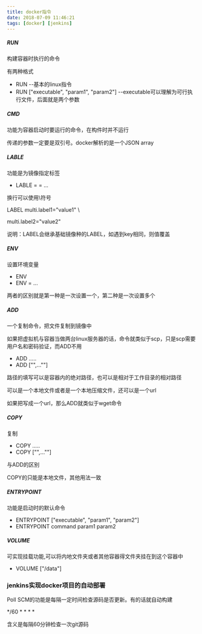 ```yaml
---
title: docker指令
date: 2018-07-09 11:46:21
tags: [docker] [jenkins]
---
```




##### RUN

构建容器时执行的命令

有两种格式

+ RUN <command>  			--基本的linux指令
+ RUN ["executable", "param1", "param2"]  		--executable可以理解为可行执行文件，后面就是两个参数

##### CMD

功能为容器启动时要运行的命令，在构件时并不运行

传递的参数一定要是双引号。docker解析的是一个JSON array



##### LABLE

功能是为镜像指定标签

+ LABLE <key> = <value> <key> = <value> ...

换行可以使用\符号

LABEL multi.label1="value1" \

multi.label2="value2" 

说明：LABEL会继承基础镜像种的LABEL，如遇到key相同，则值覆盖

 ##### ENV

设置环境变量

+ ENV <key> <value>
+ ENV <key>=<value> ...

两者的区别就是第一种是一次设置一个，第二种是一次设置多个

##### ADD

一个复制命令，把文件复制到镜像中

如果把虚拟机与容器当做两台linux服务器的话，命令就类似于scp，只是scp需要用户名和密码验证，而ADD不用

+ ADD <src>…..<dest>
+ ADD ["<src>",…"<dest>"]

<dest>路径的填写可以是容器内的绝对路径，也可以是相对于工作目录的相对路径

 <src>可以是一个本地文件或者是一个本地压缩文件，还可以是一个url

 如果把<src>写成一个url，那么ADD就类似于wget命令

 

##### COPY

复制

+ COPY <src>…..<dest>
+ COPY ["<src>",…"<dest>"]

与ADD的区别

COPY的<src>只能是本地文件，其他用法一致

##### ENTRYPOINT

功能是启动时的默认命令

+  ENTRYPOINT ["executable", "param1", "param2"]
+ ENTRYPOINT command param1 param2





##### VOLUME

可实现挂载功能,可以将内地文件夹或者其他容器得文件夹挂在到这个容器中

+ VOLUME ["/data"]





### jenkins实现docker项目的自动部署

Poll SCM的功能是每隔一定时间检查源码是否更新。有的话就自动构建

*/60 * * * *

含义是每隔60分钟检查一次git源码